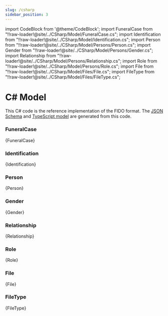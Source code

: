 ```yaml
---
slug: /csharp
sidebar_position: 3
---
```


import CodeBlock from '@theme/CodeBlock';
import FuneralCase from "!!raw-loader!@site/../CSharp/Model/FuneralCase.cs";
import Identification from "!!raw-loader!@site/../CSharp/Model/Identification.cs";
import Person from "!!raw-loader!@site/../CSharp/Model/Persons/Person.cs";
import Gender from "!!raw-loader!@site/../CSharp/Model/Persons/Gender.cs";
import Relationship from "!!raw-loader!@site/../CSharp/Model/Persons/Relationship.cs";
import Role from "!!raw-loader!@site/../CSharp/Model/Persons/Role.cs";
import File from "!!raw-loader!@site/../CSharp/Model/Files/File.cs";
import FileType from "!!raw-loader!@site/../CSharp/Model/Files/FileType.cs";


# C# Model

This C# code is the reference implementation of the FIDO format. The [JSON Schema](./jsonschema) and [TypeScript model](./typescript) are generated from this code.

### FuneralCase
<CodeBlock language="csharp">{FuneralCase}</CodeBlock>

### Identification
<CodeBlock language="csharp">{Identification}</CodeBlock>

### Person
<CodeBlock language="csharp">{Person}</CodeBlock>

### Gender
<CodeBlock language="csharp">{Gender}</CodeBlock>

### Relationship
<CodeBlock language="csharp">{Relationship}</CodeBlock>

### Role
<CodeBlock language="csharp">{Role}</CodeBlock>

### File
<CodeBlock language="csharp">{File}</CodeBlock>

### FileType
<CodeBlock language="csharp">{FileType}</CodeBlock>
